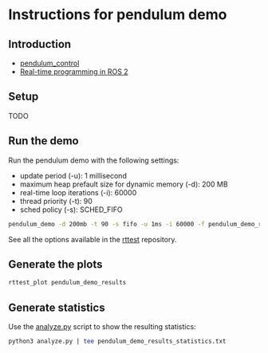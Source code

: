 # Instructions for pendulum demo

## Introduction

- [pendulum_control](https://github.com/ros2/demos/tree/galactic/pendulum_control)
- [Real-time programming in ROS 2](https://docs.ros.org/en/rolling/Tutorials/Real-Time-Programming.html)

## Setup

TODO

## Run the demo

Run the pendulum demo with the following settings:
- update period (-u): 1 millisecond
- maximum heap prefault size for dynamic memory (-d): 200 MB
- real-time loop iterations (-i): 60000
- thread priority (-t): 90
- sched policy (-s): SCHED_FIFO

```bash
pendulum_demo -d 200mb -t 90 -s fifo -u 1ms -i 60000 -f pendulum_demo_results
```

See all the options available in the
[rttest](https://github.com/ros2/realtime_support/tree/master/rttest) repository.

## Generate the plots

```bash
rttest_plot pendulum_demo_results
```

## Generate statistics

Use the [analyze.py](https://github.com/ros2/realtime_support/blob/master/rttest/scripts/analyze.py)
script to show the resulting statistics:

```bash
python3 analyze.py | tee pendulum_demo_results_statistics.txt
```

